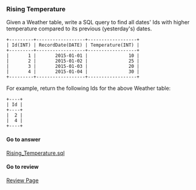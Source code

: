 ### Rising Temperature


Given a Weather table, write a SQL query to find all dates' Ids with higher temperature compared to its previous (yesterday's) dates.

```
+---------+------------------+------------------+
| Id(INT) | RecordDate(DATE) | Temperature(INT) |
+---------+------------------+------------------+
|       1 |       2015-01-01 |               10 |
|       2 |       2015-01-02 |               25 |
|       3 |       2015-01-03 |               20 |
|       4 |       2015-01-04 |               30 |
+---------+------------------+------------------+
```

For example, return the following Ids for the above Weather table:

```
+----+
| Id |
+----+
|  2 |
|  4 |
+----+
```

####  Go to answer

[Rising_Temperature.sql](https://github.com/Kelv1nYu/LeetCode_Practices/blob/master/Code/Rising_Temperature.sql)

#### Go to review

[Review Page](https://github.com/Kelv1nYu/LeetCode_Practices/blob/master/ReviewPage.md)
